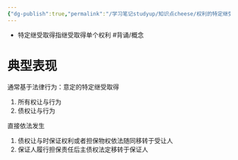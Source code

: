 ```yaml
---
{"dg-publish":true,"permalink":"/学习笔记studyup/知识点cheese/权利的特定继受取得/","dgPassFrontmatter":true,"noteIcon":"","created":"2024-07-14T09:10:13.685+08:00","updated":"2024-10-13T10:12:06.317+08:00"}
---
```


- 特定继受取得指继受取得单个权利 #背诵/概念 
# 典型表现
通常基于法律行为：意定的特定继受取得
1. 所有权让与行为
2. 债权让与行为

直接依法发生
1. 债权让与时保证权利或者担保物权依法随同移转于受让人
2. 保证人履行担保责任后主债权法定移转于保证人
